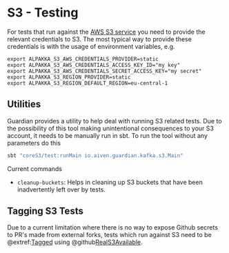 # S3 - Testing

For tests that run against the [AWS S3 service](https://aws.amazon.com/s3/) you need to provide the relevant credentials
to S3. The most typical way to provide these credentials is with the usage of environment variables, e.g.

```shell
export ALPAKKA_S3_AWS_CREDENTIALS_PROVIDER=static
export ALPAKKA_S3_AWS_CREDENTIALS_ACCESS_KEY_ID="my key"
export ALPAKKA_S3_AWS_CREDENTIALS_SECRET_ACCESS_KEY="my secret"
export ALPAKKA_S3_REGION_PROVIDER=static
export ALPAKKA_S3_REGION_DEFAULT_REGION=eu-central-1
```

## Utilities

Guardian provides a utility to help deal with running S3 related tests. Due to the possibility of this tool
making unintentional consequences to your S3 account, it needs to be manually run in sbt. To run the tool
without any parameters do this

```sh
sbt "coreS3/test:runMain io.aiven.guardian.kafka.s3.Main"
```

Current commands

* `cleanup-buckets`: Helps in cleaning up S3 buckets that have been inadvertently left over by tests.

## Tagging S3 Tests

Due to a current limitation where there is no way to expose Github secrets to PR's made from external forks, tests which
run against S3 need to be @extref:[Tagged](scalatest:Tag.html)
using @github[RealS3Available](/core-s3/src/test/scala/io/aiven/guardian/kafka/s3/S3Spec.scala#L45-L48).

